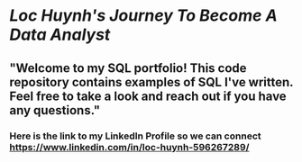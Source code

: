 # ***Loc Huynh's Journey To Become A Data Analyst***

## "Welcome to my SQL portfolio! This code repository contains examples of SQL I've written. Feel free to take a look and reach out if you have any questions."

### Here is the link to my LinkedIn Profile so we can connect https://www.linkedin.com/in/loc-huynh-596267289/
